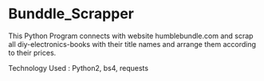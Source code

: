 # Bunddle_Scrapper

This Python Program connects with website humblebundle.com and scrap all diy-electronics-books with their title names and arrange them according to their prices.

Technology Used : Python2, bs4, requests
